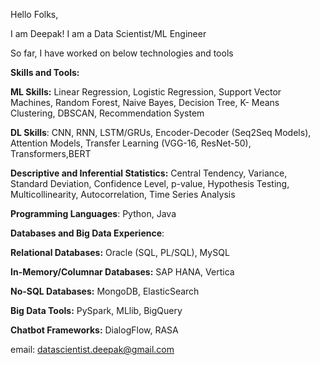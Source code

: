 Hello Folks,

I am Deepak! I am a Data Scientist/ML Engineer

So far, I have worked on below technologies and tools

**Skills and Tools:**

**ML Skills:** Linear Regression, Logistic Regression, 
Support Vector Machines, Random Forest, Naive Bayes, 
Decision Tree, K- Means Clustering, DBSCAN, Recommendation System

**DL Skills**: CNN, RNN, LSTM/GRUs, Encoder-Decoder (Seq2Seq Models), Attention Models, Transfer Learning (VGG-16, ResNet-50),
Transformers,BERT

**Descriptive and Inferential Statistics:** Central Tendency, Variance, 
Standard Deviation, Confidence Level, p-value, Hypothesis Testing, Multicollinearity, Autocorrelation, Time Series Analysis

**Programming Languages**: Python, Java

**Databases and Big Data Experience**: 


**Relational Databases:** Oracle (SQL, PL/SQL), MySQL

**In-Memory/Columnar Databases:** SAP HANA, Vertica

**No-SQL Databases:** MongoDB, ElasticSearch

**Big Data Tools:** PySpark, MLlib, BigQuery 

**Chatbot Frameworks:** DialogFlow, RASA

email: datascientist.deepak@gmail.com

